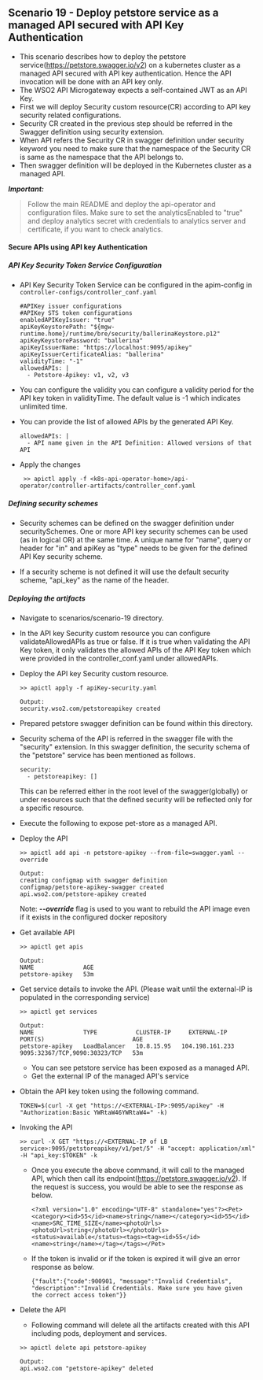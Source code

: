## Scenario 19 - Deploy petstore service as a managed API secured with API Key Authentication
- This scenario describes how to deploy the petstore service(https://petstore.swagger.io/v2) on a kubernetes cluster as a managed API secured with API key authentication. Hence the API invocation will be done with an API key only.  
- The WSO2 API Microgateway expects a self-contained JWT as an API Key.
- First we will deploy Security custom resource(CR) according to API key security related configurations. 
- Security CR created in the previous step should be referred in the Swagger definition using security extension.
- When API refers the Security CR in swagger definition under security keyword you need to make sure that the namespace of the Security CR is same as the namespace that the API belongs to.
- Then swagger definition will be deployed in the Kubernetes cluster as a managed API. 
 

 ***Important:***
> Follow the main README and deploy the api-operator and configuration files. Make sure to set the analyticsEnabled to "true" and deploy analytics secret with credentials to analytics server and certificate, if you want to check analytics.

 #### Secure APIs using API key Authentication
 ##### API Key Security Token Service Configuration

- API Key Security Token Service can be configured in the apim-config in `controller-configs/controller_conf.yaml`
    ```
    #APIKey issuer configurations
    #APIKey STS token configurations
    enabledAPIKeyIssuer: "true"
    apiKeyKeystorePath: "${mgw-runtime.home}/runtime/bre/security/ballerinaKeystore.p12"
    apiKeyKeystorePassword: "ballerina"
    apiKeyIssuerName: "https://localhost:9095/apikey"
    apiKeyIssuerCertificateAlias: "ballerina"
    validityTime: "-1"
    allowedAPIs: |
      - Petstore-Apikey: v1, v2, v3
    ```
- You can configure the validity you can configure a validity period for the API key token in validityTime. The default value is -1 which indicates unlimited time. 

- You can provide the list of allowed APIs by the generated API Key.
  ```
  allowedAPIs: |
    - API name given in the API Definition: Allowed versions of that API
  ```
- Apply the changes
   ```$xslt
    >> apictl apply -f <k8s-api-operator-home>/api-operator/controller-artifacts/controller_conf.yaml
    ```
 ##### Defining security schemes

- Security schemes can be defined on the swagger definition under securitySchemes. One or more API key security schemes can be used (as in logical OR) at the same time. A unique name for "name", query or header for "in"  and apiKey as "type" needs to be given for the defined API Key security scheme.

- If a security scheme is not defined it will use the default security scheme, "api_key" as the name of the header.

 ##### Deploying the artifacts
 
- Navigate to scenarios/scenario-19 directory.

- In the API key Security custom resource you can configure validateAllowedAPIs as true or false. If it is true when validating the API Key token, it only validates the allowed APIs of the API Key token which were provided in the controller_conf.yaml under allowedAPIs.

- Deploy the API key Security custom resource.
    ```$xslt
    >> apictl apply -f apiKey-security.yaml
    
    Output:
    security.wso2.com/petstoreapikey created
    ```

- Prepared petstore swagger definition can be found within this directory.

- Security schema of the API is referred in the swagger file with the "security" extension.
In this swagger definition, the security schema of the "petstore" service has been mentioned as follows.
    ```
    security:
      - petstoreapikey: []
    ```
    This can be referred either in the root level of the swagger(globally) or under resources such that the defined security will be reflected only for a specific resource.
- Execute the following to expose pet-store as a managed API.

- Deploy the  API <br /> 
    ```
    >> apictl add api -n petstore-apikey --from-file=swagger.yaml --override
    
    Output:
    creating configmap with swagger definition
    configmap/petstore-apikey-swagger created
    api.wso2.com/petstore-apikey created
    ```
    Note: ***--override*** flag is used to you want to rebuild the API image even if it exists in the configured docker repository
    
- Get available API <br /> 
    ```
    >> apictl get apis
    
    Output:
    NAME              AGE
    petstore-apikey   53m
    ```

- Get service details to invoke the API. (Please wait until the external-IP is populated in the corresponding service)
    ```
    >> apictl get services
    
    Output:
    NAME              TYPE           CLUSTER-IP     EXTERNAL-IP     PORT(S)                         AGE
    petstore-apikey   LoadBalancer   10.8.15.95   104.198.161.233   9095:32367/TCP,9090:30323/TCP   53m

    ```
    - You can see petstore service has been exposed as a managed API.
    - Get the external IP of the managed API's service
 
- Obtain the API key token using the following command. <br />

    ```
    TOKEN=$(curl -X get "https://<EXTERNAL-IP>:9095/apikey" -H "Authorization:Basic YWRtaW46YWRtaW4=" -k)
    ```
- Invoking the API <br />
    ```
    >> curl -X GET "https://<EXTERNAL-IP of LB service>:9095/petstoreapikey/v1/pet/5" -H "accept: application/xml" -H "api_key:$TOKEN" -k
    ```
    - Once you execute the above command, it will call to the managed API, which then call its endpoint(https://petstore.swagger.io/v2). If the request is success, you would be able to see the response as below.
        ```
        <?xml version="1.0" encoding="UTF-8" standalone="yes"?><Pet><category><id>55</id><name>string</name></category><id>55</id><name>SRC_TIME_SIZE</name><photoUrls><photoUrl>string</photoUrl></photoUrls><status>available</status><tags><tag><id>55</id><name>string</name></tag></tags></Pet>
        ```
    - If the token is invalid or if the token is expired it will give an error response as below.
       ```
       {"fault":{"code":900901, "message":"Invalid Credentials", "description":"Invalid Credentials. Make sure you have given the correct access token"}}
       ```
- Delete the  API <br /> 
    - Following command will delete all the artifacts created with this API including pods, deployment and services.
    ```
    >> apictl delete api petstore-apikey
    
    Output:
    api.wso2.com "petstore-apikey" deleted
    ```